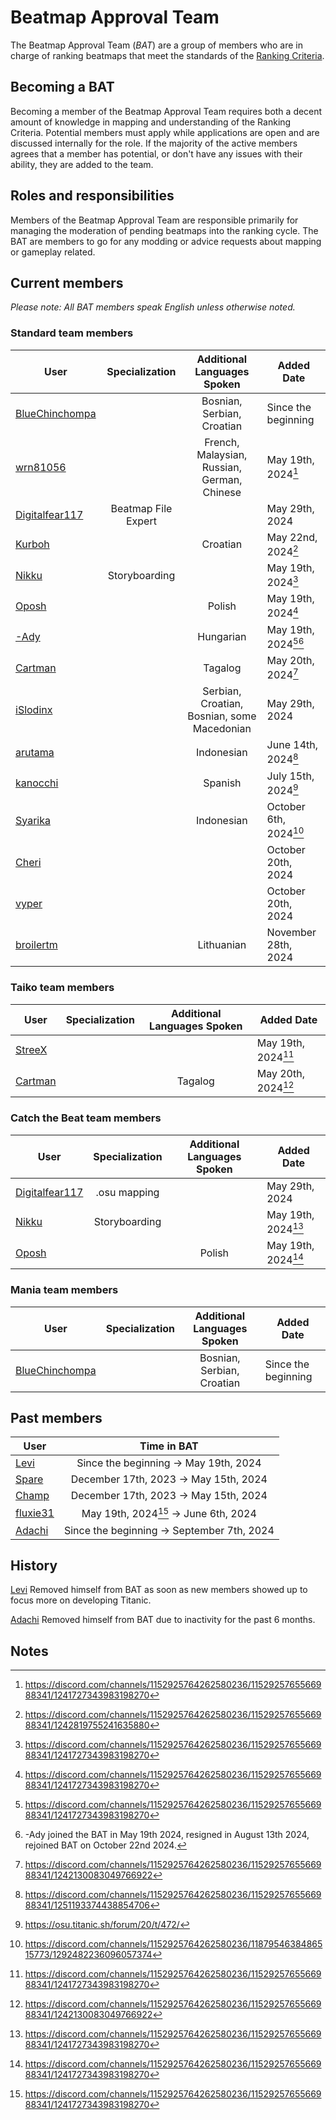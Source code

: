 # Beatmap Approval Team

The Beatmap Approval Team (_BAT_) are a group of members who are in charge of ranking beatmaps that meet the standards of the [Ranking Criteria](https://github.com/osuTitanic/wiki/blob/main/wiki/Ranking_Criteria/en.md).


## Becoming a BAT

Becoming a member of the Beatmap Approval Team requires both a decent amount of knowledge in mapping and understanding of the Ranking Criteria. Potential members must apply while applications are open and are discussed internally for the role. If the majority of the active members agrees that a member has potential, or don't have any issues with their ability, they are added to the team.


## Roles and responsibilities

Members of the Beatmap Approval Team are responsible primarily for managing the moderation of pending beatmaps into the ranking cycle. The BAT are members to go for any modding or advice requests about mapping or gameplay related.


## Current members

*Please note: All BAT members speak English unless otherwise noted.*


### Standard team members

User | Specialization | Additional Languages Spoken | Added Date
---|:---:|:---:|---
[BlueChinchompa](https://osu.titanic.sh/u/40)   |                     | Bosnian, Serbian, Croatian                  | Since the beginning
[wrn81056](https://osu.titanic.sh/u/645)        |                     | French, Malaysian, Russian, German, Chinese | May 19th, 2024[^1]
[Digitalfear117](https://osu.titanic.sh/u/809)  | Beatmap File Expert |                                             | May 29th, 2024
[Kurboh](https://osu.titanic.sh/u/810)          |                     | Croatian                                    | May 22nd, 2024[^3]
[Nikku](https://osu.titanic.sh/u/811)           | Storyboarding       |                                             | May 19th, 2024[^1]
[Oposh](https://osu.titanic.sh/u/829)           |                     | Polish                                      | May 19th, 2024[^1]
[-Ady](https://osu.titanic.sh/u/821)            |                     | Hungarian                                   | May 19th, 2024[^1][^6]
[Cartman](https://osu.titanic.sh/u/857)         |                     | Tagalog                                     | May 20th, 2024[^2]
[iSlodinx](https://osu.titanic.sh/u/869)        |                     | Serbian, Croatian, Bosnian, some Macedonian | May 29th, 2024
[arutama](https://osu.titanic.sh/u/905)         |                     | Indonesian                                  | June 14th, 2024[^4]
[kanocchi](https://osu.titanic.sh/u/943)        |                     | Spanish                                     | July 15th, 2024[^5]
[Syarika](https://osu.titanic.sh/u/1730)        |                     | Indonesian                                  | October 6th, 2024[^7]
[Cheri](https://osu.titanic.sh/u/1753)          |                     |                                             | October 20th, 2024
[vyper](https://osu.titanic.sh/u/69)            |                     |                                             | October 20th, 2024
[broilertm](https://osu.titanic.sh/u/989)       |                     | Lithuanian                                  | November 28th, 2024


### Taiko team members

User | Specialization | Additional Languages Spoken | Added Date
---|:---:|:---:|---
[StreeX](https://osu.titanic.sh/u/67)           |   |          | May 19th, 2024[^1]
[Cartman](https://osu.titanic.sh/u/857)         |   | Tagalog  | May 20th, 2024[^2]


### Catch the Beat team members
User | Specialization | Additional Languages Spoken | Added Date
---|:---:|:---:|---
[Digitalfear117](https://osu.titanic.sh/u/809)  | .osu mapping  |        | May 29th, 2024
[Nikku](https://osu.titanic.sh/u/811)           | Storyboarding |        | May 19th, 2024[^1]
[Oposh](https://osu.titanic.sh/u/829)           |               | Polish | May 19th, 2024[^1]


### Mania team members
User | Specialization | Additional Languages Spoken | Added Date
---|:---:|:---:|---
[BlueChinchompa](https://osu.titanic.sh/u/40)  |   | Bosnian, Serbian, Croatian | Since the beginning


## Past members

User | Time in BAT
---|:---:
[Levi](https://osu.titanic.sh/u/2)   | Since the beginning -> May 19th, 2024
[Spare](https://osu.titanic.sh/u/92) | December 17th, 2023 -> May 15th, 2024
[Champ](https://osu.titanic.sh/u/96) | December 17th, 2023 -> May 15th, 2024
[fluxie31](https://osu.titanic.sh/u/517) | May 19th, 2024[^1] -> June 6th, 2024
[Adachi](https://osu.titanic.sh/u/39) | Since the beginning -> September 7th, 2024


## History

[Levi](https://osu.titanic.sh/u/2) Removed himself from BAT as soon as new members showed up to focus more on developing Titanic.

[Adachi](https://osu.titanic.sh/u/39) Removed himself from BAT due to inactivity for the past 6 months.


## Notes
[^1]: https://discord.com/channels/1152925764262580236/1152925765566988341/1241727343983198270
[^2]: https://discord.com/channels/1152925764262580236/1152925765566988341/1242130083049766922
[^3]: https://discord.com/channels/1152925764262580236/1152925765566988341/1242819755241635880
[^4]: https://discord.com/channels/1152925764262580236/1152925765566988341/1251193374438854706
[^5]: https://osu.titanic.sh/forum/20/t/472/
[^6]: -Ady joined the BAT in May 19th 2024, resigned in August 13th 2024, rejoined BAT on October 22nd 2024.
[^7]: https://discord.com/channels/1152925764262580236/1187954638486515773/1292482236096057374

<!-- I used https://web.archive.org/web/20120614084710/http://osu.ppy.sh/wiki/Beatmap_Appreciation_Team as a base -Nikku-->
